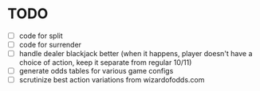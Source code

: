 # TODO

- [ ] code for split
- [ ] code for surrender
- [ ] handle dealer blackjack better (when it happens, player doesn't have a choice of action, keep it separate from regular 10/11)
- [ ] generate odds tables for various game configs
- [ ] scrutinize best action variations from wizardofodds.com
